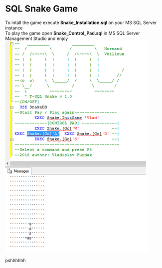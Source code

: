# SQL Snake Game

To intall the game execute  **Snake_Installation.sql** on your MS SQL Server instance                                                    
To play the game open **Snake_Control_Pad.sql** in MS SQL Server Management Studio and enjoy                                                                                
  ![Gameplay](gameplay.png)
                                                                                                                                   
pshhhhhh
